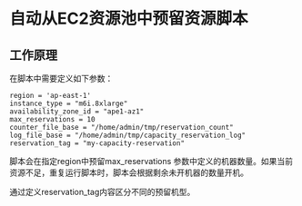 # 自动从EC2资源池中预留资源脚本

## 工作原理

在脚本中需要定义如下参数：

    region = 'ap-east-1'
    instance_type = "m6i.8xlarge"
    availability_zone_id = "ape1-az1"
    max_reservations = 10
    counter_file_base = "/home/admin/tmp/reservation_count"  
    log_file_base = "/home/admin/tmp/capacity_reservation_log" 
    reservation_tag = "my-capacity-reservation"

脚本会在指定region中预留max_reservations 参数中定义的机器数量。如果当前资源不足，重复运行脚本时，脚本会根据剩余未开机器的数量开机。 

通过定义reservation_tag内容区分不同的预留机型。


